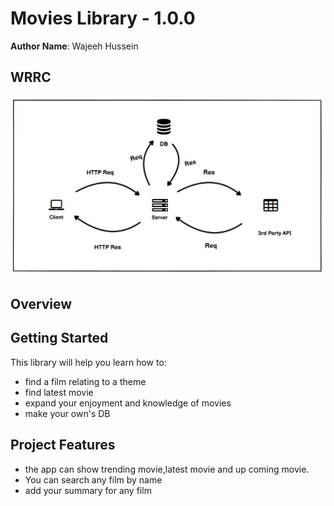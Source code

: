# Movies Library - 1.0.0

**Author Name**: Wajeeh Hussein

## WRRC
![](./task13.jpg)

## Overview

## Getting Started
This library will help you learn how to:
* find a film relating to a theme
* find latest movie
* expand your enjoyment and knowledge of movies
* make your own's DB


## Project Features
* the app can show trending movie,latest movie and up coming movie.
* You can search any film by name
* add your summary for any film